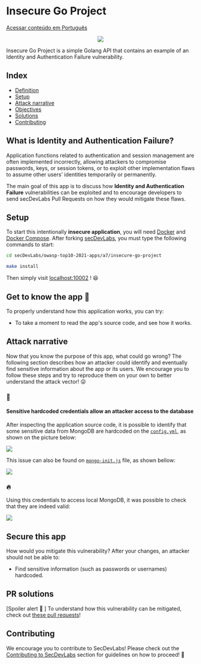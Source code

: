 # Insecure Go Project

[Acessar conteúdo em Português](README_PT_BR.md)

<p align="center">
    <img src="images/banner.png"/>
</p>

Insecure Go Project is a simple Golang API that contains an example of an Identity and Authentication Failure vulnerability.

## Index

- [Definition](#what-is-identity-&-authentication-failure)
- [Setup](#setup)
- [Attack narrative](#attack-narrative)
- [Objectives](#secure-this-app)
- [Solutions](#pr-solutions)
- [Contributing](#contributing)

## What is Identity and Authentication Failure?

Application functions related to authentication and session management are often implemented incorrectly, allowing attackers to compromise passwords, keys, or session tokens, or to exploit other implementation flaws to assume other users’ identities temporarily or permanently.

The main goal of this app is to discuss how **Identity and Authentication Failure** vulnerabilities can be exploited and to encourage developers to send secDevLabs Pull Requests on how they would mitigate these flaws.

## Setup

To start this intentionally **insecure application**, you will need [Docker][docker install] and [Docker Compose][docker compose install]. After forking [secDevLabs](https://github.com/globocom/secDevLabs), you must type the following commands to start:

```sh
cd secDevLabs/owasp-top10-2021-apps/a7/insecure-go-project
```

```sh
make install
```

Then simply visit [localhost:10002][app] ! 😆

## Get to know the app 🐼

To properly understand how this application works, you can try:

- To take a moment to read the app's source code, and see how it works.

## Attack narrative

Now that you know the purpose of this app, what could go wrong? The following section describes how an attacker could identify and eventually find sensitive information about the app or its users. We encourage you to follow these steps and try to reproduce them on your own to better understand the attack vector! 😜

### 👀

#### Sensitive hardcoded credentials allow an attacker access to the database

After inspecting the application source code, it is possible to identify that some sensitive data from MongoDB are hardcoded on the [`config.yml`](../app/config.yml), as shown on the picture below:

<img src="images/attack-1.png" align="center"/>

This issue can also be found on [`mongo-init.js`](../deployments/mongo-init.js) file, as shown bellow:

<img src="images/attack-2.png" align="center"/>

### 🔥

Using this credentials to access local MongoDB, it was possible to check that they are indeed valid:

<img src="images/attack-3.png" align="center"/>

## Secure this app

How would you mitigate this vulnerability? After your changes, an attacker should not be able to:

- Find sensitive information (such as passwords or usernames) hardcoded.

## PR solutions

[Spoiler alert 🚨 ] To understand how this vulnerability can be mitigated, check out [these pull requests](https://github.com/globocom/secDevLabs/pulls?q=is%3Apr+label%3A%22mitigation+solution+%F0%9F%94%92%22+label%3A%22Insecure+Go+project%22)!

## Contributing

We encourage you to contribute to SecDevLabs! Please check out the [Contributing to SecDevLabs](../../../docs/CONTRIBUTING.md) section for guidelines on how to proceed! 🎉

[docker install]: https://docs.docker.com/install/
[docker compose install]: https://docs.docker.com/compose/install/
[app]: http://localhost:10002
[dirb]: https://tools.kali.org/web-applications/dirb
